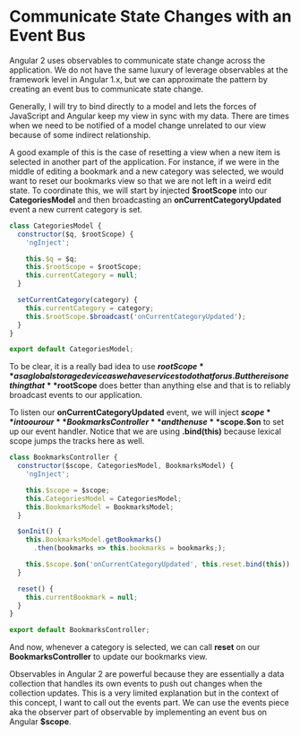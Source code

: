 # Communicate State Changes with an Event Bus

Angular 2 uses observables to communicate state change across the application. We do not have the same luxury of leverage observables at the framework level in Angular 1.x, but we can approximate the pattern by creating an event bus to communicate state change.

Generally, I will try to bind directly to a model and lets the forces of JavaScript and Angular keep my view in sync with my data. There are times when we need to be notified of a model change unrelated to our view because of some indirect relationship.

A good example of this is the case of resetting a view when a new item is selected in another part of the application. For instance, if we were in the middle of editing a bookmark and a new category was selected, we would want to reset our bookmarks view so that we are not left in a weird edit state. To coordinate this, we will start by injected **$rootScope** into our **CategoriesModel** and then broadcasting an **onCurrentCategoryUpdated** event a new current category is set. 

```javascript
class CategoriesModel {
  constructor($q, $rootScope) {
    'ngInject';

    this.$q = $q;
    this.$rootScope = $rootScope;
    this.currentCategory = null;
  }

  setCurrentCategory(category) {
    this.currentCategory = category;
    this.$rootScope.$broadcast('onCurrentCategoryUpdated');
  }
}

export default CategoriesModel;
```

To be clear, it is a really bad idea to use **$rootScope** as a global storage device as we have services to do that for us. But there is one thing that **$rootScope** does better than anything else and that is to reliably broadcast events to our application. 

To listen our **onCurrentCategoryUpdated** event, we will inject **$scope** into our our **BookmarksController** and then use **$scope.$on** to set up our event handler. Notice that we are using **.bind(this)** because lexical scope jumps the tracks here as well.

```javascript
class BookmarksController {
  constructor($scope, CategoriesModel, BookmarksModel) {
    'ngInject';

    this.$scope = $scope;
    this.CategoriesModel = CategoriesModel;
    this.BookmarksModel = BookmarksModel;
  }

  $onInit() {
    this.BookmarksModel.getBookmarks()
      .then(bookmarks => this.bookmarks = bookmarks;);

    this.$scope.$on('onCurrentCategoryUpdated', this.reset.bind(this));
  }

  reset() {
    this.currentBookmark = null;
  }
}

export default BookmarksController;
```

And now, whenever a category is selected, we can call **reset** on our **BookmarksController** to update our bookmarks view. 

Observables in Angular 2 are powerful because they are essentially a data collection that handles its own events to push out changes when the collection updates. This is a very limited explanation but in the context of this concept, I want to call out the events part. We can use the events piece aka the observer part of observable by implementing an event bus on Angular **$scope**.